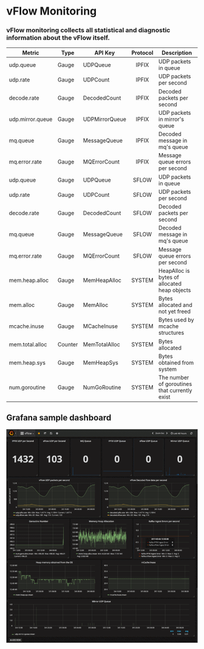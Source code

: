 # vFlow Monitoring

### vFlow monitoring collects all statistical and diagnostic information about the vFlow itself.

|Metric          | Type   |API Key        | Protocol| Description                                  |
|----------------| -------|-------------  |:-------:| ---------------------------------------------|
|udp.queue       | Gauge  |UDPQueue       | IPFIX   | UDP packets in queue                         |
|udp.rate        | Gauge  |UDPCount       | IPFIX   | UDP packets per second                       |
|decode.rate     | Gauge  |DecodedCount   | IPFIX   | Decoded packets per second                   |
|udp.mirror.queue| Gauge  |UDPMirrorQueue | IPFIX   | UDP packets in mirror's queue                |
|mq.queue        | Gauge  |MessageQueue   | IPFIX   | Decoded message in mq's queue                |
|mq.error.rate   | Gauge  |MQErrorCount   | IPFIX   | Message queue errors per second              |
|udp.queue       | Gauge  |UDPQueue       | SFLOW   | UDP packets in queue                         |
|udp.rate        | Gauge  |UDPCount       | SFLOW   | UDP packets per second                       |
|decode.rate     | Gauge  |DecodedCount   | SFLOW   | Decoded packets per second                   |
|mq.queue        | Gauge  |MessageQueue   | SFLOW   | Decoded message in mq's queue                |
|mq.error.rate   | Gauge  |MQErrorCount   | SFLOW   | Message queue errors per second              |
|mem.heap.alloc  | Gauge  |MemHeapAlloc   | SYSTEM  | HeapAlloc is bytes of allocated heap objects |
|mem.alloc       | Gauge  |MemAlloc       | SYSTEM  | Bytes allocated and not yet freed            |
|mcache.inuse    | Gauge  |MCacheInuse    | SYSTEM  | Bytes used by mcache structures              |
|mem.total.alloc | Counter|MemTotalAlloc  | SYSTEM  | Bytes allocated                              |
|mem.heap.sys    | Gauge  |MemHeapSys     | SYSTEM  | Bytes obtained from system                   |
|num.goroutine   | Gauge  |NumGoRoutine   | SYSTEM  | The number of goroutines that currently exist|

## Grafana sample dashboard

![Alt text](/docs/imgs/grafana.gif?raw=true "vFlow")
